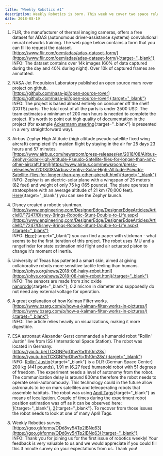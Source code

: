 ```yaml
---
title: "Weekly Robotics #1"
description: Weekly Robotics is born. This week we cover two space related robot project, a humanoid stuntman, a record-breaking UAV flight. On top of that we cover a IR dataset for ADAS and a great resource on Kalman Filter.
date: 2018-08-19
---
```


1) FLIR, the manufacturer of thermal imaging cameras, offers a free dataset for ADAS (autonomous driver-assistance systems) convolutional neural networks training. The web page below contains a form that you can fill to request the dataset.
<br>[https://www.flir.com/oem/adas/adas-dataset-form/](https://www.flir.com/oem/adas/adas-dataset-form/){:target="_blank"}<br>
INFO: The dataset contains over 14k images (60% of data captured during the day and 40% during night). Over 10k of captured frames are annotated.

2) NASA Jet Propulsion Laboratory published an open source mars rover project on github.
<br>[https://github.com/nasa-jpl/open-source-rover](https://github.com/nasa-jpl/open-source-rover){:target="_blank"}<br>
INFO: The project is based almost entirely on consumer off the shelf (COTS) parts. The total cost of all the parts is under 2500 USD. The team estimates a minimum of 200 man hours is needed to complete the project. It's worth to point out high quality of documentation in the project (for example [Ackermann steering](https://github.com/nasa-jpl/open-source-rover/blob/master/Software/Software%20Controls.pdf){:target="_blank"} is presented in a very straightforward way).

3) Airbus Zephyr High Altitude (high altitude pseudo satellite fixed wing aircraft) completed it's maiden flight by staying in the air for 25 days 23 hours and 57 minutes.
<br>[https://www.airbus.com/newsroom/press-releases/en/2018/08/Airbus-Zephyr-Solar-High-Altitude-Pseudo-Satellite-flies-for-longer-than-any-other-aircraft.html](https://www.airbus.com/newsroom/press-releases/en/2018/08/Airbus-Zephyr-Solar-High-Altitude-Pseudo-Satellite-flies-for-longer-than-any-other-aircraft.html){:target="_blank"}<br>
INFO: Zephyr is an electric-solar plane with a wingspan of 25 meters (82 feet) and weight of only 75 kg (165 pounds). The plane operates in stratosphere with an average altitude of 21 km (70,000 feet). [Here](https://www.youtube.com/watch?v=0IZW7llqReM){:target="_blank"} you can see the Zephyr launch.

4) Disney created a robotic stuntman.
<br>[https://www.engineering.com/DesignerEdge/DesignerEdgeArticles/ArticleID/17247/Disney-Brings-Robotic-Stunt-Double-to-Life.aspx](https://www.engineering.com/DesignerEdge/DesignerEdgeArticles/ArticleID/17247/Disney-Brings-Robotic-Stunt-Double-to-Life.aspx){:target="_blank"}<br>
INFO: [Here](https://www.disneyresearch.com/publication/stickman/){:target="_blank"} you can find a paper with stickman - what seems to be the first iteration of this project. The robot uses IMU and a rangefinder for state estimation mid flight and air actuated piston to change it's moment of inertia.

5) University of Texas has patented a smart skin, aimed at giving collaborative robots more sensitive tactile feeling than humans.
<br>[https://phys.org/news/2018-08-hairy-robot.html](https://phys.org/news/2018-08-hairy-robot.html){:target="_blank"}<br>
INFO: The sensors are made from zinc oxide [nanorods](https://en.wikipedia.org/wiki/Nanorod){:target="_blank"}, 0.2 micron in diameter and supposedly do not need any external voltage for operation.

6) A great explanation of how Kalman Filter works.
<br>[https://www.bzarg.com/p/how-a-kalman-filter-works-in-pictures/](https://www.bzarg.com/p/how-a-kalman-filter-works-in-pictures/){:target="_blank"}<br>
INFO: The article relies heavily on visualizations, making it more digestible.

7) ESA astronaut Alexander Gerst commanded a humanoid robot "Rollin' Justin" live from ISS (International Space Station). The robot was located in Germany.
<br>[https://youtu.be/TCXGNPgrDhw?t=1h10m28s](https://youtu.be/TCXGNPgrDhw?t=1h10m28s){:target="_blank"}<br>
INFO: [Rollin' Justin](https://www.dlr.de/rm/en/desktopdefault.aspx/tabid-11427/#gallery/29202){:target="_blank"} is a DLR (German Space Center) 200 kg (441 pounds), 1.91 m (6.27 feet) humanoid robot with 51 degrees of freedom. The experiment needs a level of autonomy from the robot. The communication delay is around 800ms therefore the robot needs to operate semi-autonomously. This technology could in the future allow astronauts to be on mars satellites and teleoperating robots that assemble habitats. The robot was using [April Tags](https://april.eecs.umich.edu/software/apriltag/){:target="_blank"} as means of localization. Couple of times during the experiment robot position estimation was off as it can be observed here: [1](https://youtu.be/TCXGNPgrDhw?t=1h16m41s){:target="_blank"}, [2](https://youtu.be/TCXGNPgrDhw?t=2h12m35s){:target="_blank"}. To recover from those issues the robot needs to look at one of many April Tags.

8) Weekly Robotics survey.
<br>[https://goo.gl/forms/ODd8vy54Tp2IBNq63](https://goo.gl/forms/ODd8vy54Tp2IBNq63){:target="_blank"}<br>
INFO: Thank you for joining us for the first issue of robotics weekly! Your feedback is very valuable to us and we would appreciate if you could fill this 3 minute survey on your expectations from us. Thank you!


